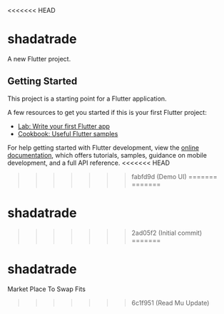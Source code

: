 <<<<<<< HEAD
# shadatrade

A new Flutter project.

## Getting Started

This project is a starting point for a Flutter application.

A few resources to get you started if this is your first Flutter project:

- [Lab: Write your first Flutter app](https://docs.flutter.dev/get-started/codelab)
- [Cookbook: Useful Flutter samples](https://docs.flutter.dev/cookbook)

For help getting started with Flutter development, view the
[online documentation](https://docs.flutter.dev/), which offers tutorials,
samples, guidance on mobile development, and a full API reference.
<<<<<<< HEAD
>>>>>>> fabfd9d (Demo UI)
=======
=======
# shadatrade
>>>>>>> 2ad05f2 (Initial commit)
=======
# shadatrade

Market Place To Swap Fits 
>>>>>>> 6c1f951 (Read Mu Update)
